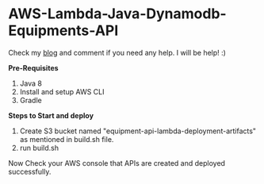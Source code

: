 # AWS-Lambda-Java-Dynamodb-Equipments-API

Check my [blog](https://medium.com/@rahul_sh/crud-api-using-aws-lambda-java8-with-dynamodb-6e9d251c918e?sk=fce9f05c125b1b21b00ac32df7ad2066) and comment if you need any help. I will be help! :) 

**Pre-Requisites**
1. Java 8
2. Install and setup AWS CLI
3. Gradle

**Steps to Start and deploy**
1. Create S3 bucket named "equipment-api-lambda-deployment-artifacts" as mentioned in build.sh file.
2. run build.sh 


Now Check your AWS console that APIs are created and deployed successfully.
